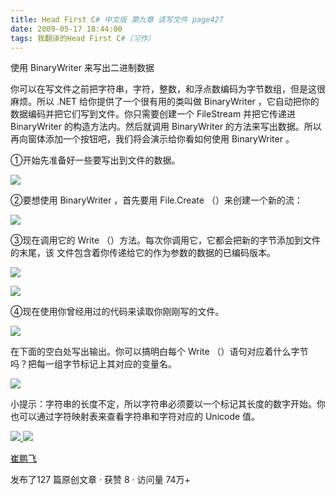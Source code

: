 ```yaml
---
title: Head First C# 中文版 第九章 读写文件 page427
date: 2009-05-17 18:44:00
tags: 我翻译的Head First C#（习作）
---
```

使用  BinaryWriter  来写出二进制数据

  

你可以在写文件之前把字符串，字符，整数，和浮点数编码为字节数组，但是这很麻烦。所以  .NET  给你提供了一个很有用的类叫做  BinaryWriter
，它自动把你的数据编码并把它们写到文件。你只需要创建一个  FileStream  并把它传递进  BinaryWriter  的构造方法内。然后就调用
BinaryWriter  的方法来写出数据。所以再向窗体添加一个按钮吧，我们将会演示给你看如何使用  BinaryWriter  。

  

①开始先准备好一些要写出到文件的数据。

  

![](https://p-blog.csdn.net/images/p_blog_csdn_net/cuipengfei1/EntryImages/20090517/2009-05-17_18-27-28.jpg)

②要想使用  BinaryWriter  ，首先要用  File.Create  （）来创建一个新的流：

  

![](https://p-blog.csdn.net/images/p_blog_csdn_net/cuipengfei1/EntryImages/20090517/2009-05-17_18-29-11.jpg)

③现在调用它的  Write  （）方法。每次你调用它，它都会把新的字节添加到文件的末尾，该  文件包含着你传递给它的作为参数的数据的已编码版本。

  

![](https://p-blog.csdn.net/images/p_blog_csdn_net/cuipengfei1/EntryImages/20090517/2009-05-17_18-32-07.jpg)

![](https://p-blog.csdn.net/images/p_blog_csdn_net/cuipengfei1/EntryImages/20090517/2009-05-17_18-35-55.jpg)

④现在使用你曾经用过的代码来读取你刚刚写的文件。

  

![](https://p-blog.csdn.net/images/p_blog_csdn_net/cuipengfei1/EntryImages/20090517/2009-05-17_18-37-20.jpg)

在下面的空白处写出输出。你可以搞明白每个  Write  （）语句对应着什么字节吗？把每一组字节标记上其对应的变量名。

  

![](https://p-blog.csdn.net/images/p_blog_csdn_net/cuipengfei1/EntryImages/20090517/2009-05-17_18-41-07.jpg)

小提示：字符串的长度不定，所以字符串必须要以一个标记其长度的数字开始。你也可以通过字符映射表来查看字符串和字符对应的  Unicode  值。



[ ![](https://profile.csdnimg.cn/5/2/5/3_cuipengfei1)
![](https://g.csdnimg.cn/static/user-reg-year/1x/11.png)
](https://blog.csdn.net/cuipengfei1)

[ 崔鹏飞 ](https://blog.csdn.net/cuipengfei1)

发布了127 篇原创文章  ·  获赞 8  ·  访问量 74万+

